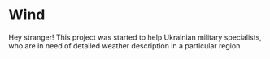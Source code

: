 # Wind
Hey stranger!
This project was started to help Ukrainian military specialists, who are in need of detailed weather description in a particular region
